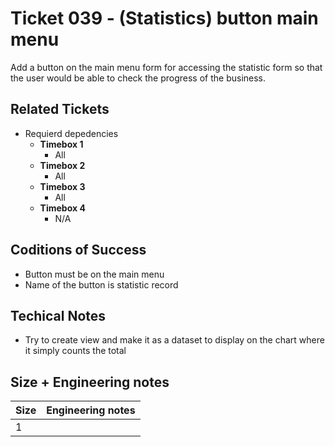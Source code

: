 Ticket 039 - (Statistics) button main menu
=======================
Add a button on the main menu form for accessing the statistic form so that the user would be able to check the progress of the business.

Related Tickets
---------------

* Requierd depedencies
    * **Timebox 1**
        * All
    * **Timebox 2**
        * All
    * **Timebox 3**
        * All
    * **Timebox 4**
        * N/A 

Coditions of Success
---------------------
* Button must be on the main menu 
* Name of the button is statistic record

Techical Notes
--------------
* Try to create view and make it as a dataset to display on the chart where it simply counts the total




Size + Engineering notes
----------------------
| Size | Engineering notes | 
| -------- | -------- |
| 1  | | 
